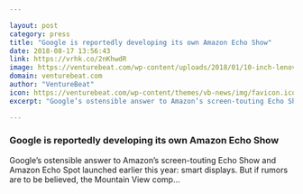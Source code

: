 ```yaml
---

layout: post
category: press
title: "Google is reportedly developing its own Amazon Echo Show"
date: 2018-08-17 13:56:43
link: https://vrhk.co/2nKhwdR
image: https://venturebeat.com/wp-content/uploads/2018/01/10-inch-lenovo-smart-display-showing-the-weather.png?fit=2000%2C1333&strip=all
domain: venturebeat.com
author: "VentureBeat"
icon: https://venturebeat.com/wp-content/themes/vb-news/img/favicon.ico
excerpt: "Google’s ostensible answer to Amazon’s screen-touting Echo Show and Amazon Echo Spot launched earlier this year: smart displays. But if rumors are to be believed, the Mountain View comp…"

---
```


### Google is reportedly developing its own Amazon Echo Show

Google’s ostensible answer to Amazon’s screen-touting Echo Show and Amazon Echo Spot launched earlier this year: smart displays. But if rumors are to be believed, the Mountain View comp…
